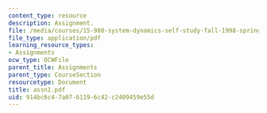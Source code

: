 ```yaml
---
content_type: resource
description: Assignment.
file: /media/courses/15-988-system-dynamics-self-study-fall-1998-spring-1999/914bc6c47a0761196c42c2409459e55d_assn1.pdf
file_type: application/pdf
learning_resource_types:
- Assignments
ocw_type: OCWFile
parent_title: Assignments
parent_type: CourseSection
resourcetype: Document
title: assn1.pdf
uid: 914bc6c4-7a07-6119-6c42-c2409459e55d
---
```

